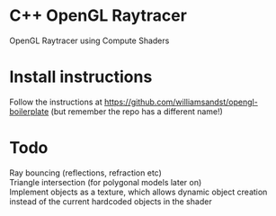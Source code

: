 # C++ OpenGL Raytracer
OpenGL Raytracer using Compute Shaders  
  
# Install instructions  
Follow the instructions at https://github.com/williamsandst/opengl-boilerplate (but remember the repo has a different name!)
  
# Todo 
Ray bouncing (reflections, refraction etc)  
Triangle intersection (for polygonal models later on)  
Implement objects as a texture, which allows dynamic object creation instead of the current hardcoded objects in the shader
